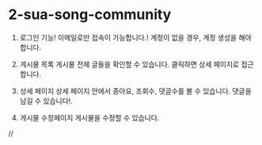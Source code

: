 # 2-sua-song-community
1. 로그인 기능!
이메일로만 접속이 가능합니다.!
계정이 없을 경우, 계정 생성을 해야합니다.

2. 게시물 목록
게시물 전체 글들을 확인할 수 있습니다. 클릭하면 상세 페이지로 접근합니다.

3. 상세 페이지
상세 페이지 안에서 종아요, 조회수, 댓글수를 볼 수 있습니다.
댓글을 남길 수 있습니다!.

4. 게시물 수정페이지
게시물을 수정할 수 있습니다.



//